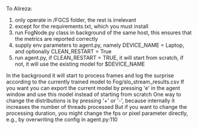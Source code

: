 To Alireza:

1. only operate in /FGCS folder, the rest is irrelevant
2. except for the requirements.txt, which you must install
3. run FogNode.py class in background of the same host, this ensures that the metrics are reported correctly
4. supply env parameters to agent.py, namely DEVICE_NAME = Laptop, and optionally CLEAN_RESTART = True
5. run agent.py, if CLEAN_RESTART = TRUE, it will start from scratch, if not, it will use the existing model for $DEVICE_NAME

In the background it will start to process frames and log the surprise according to the currently trained model to Fog/slo_stream_results.csv
If you want you can export the current model by pressing 'e' in the agent window and use this model instead of starting from scratch
One way to change the distributions is by pressing '+' or '-', because internally it increases the number of threads processed
But if you want to change the processing duration, you might change the fps or pixel parameter directly, e.g., by overwriting the config in agent.py:110